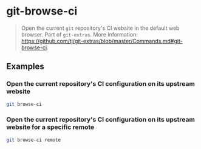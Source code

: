 # git-browse-ci

> Open the current `git` repository's CI website in the default web browser. Part of `git-extras`. More information: <https://github.com/tj/git-extras/blob/master/Commands.md#git-browse-ci>.

## Examples

### Open the current repository's CI configuration on its upstream website

```bash
git browse-ci
```

### Open the current repository's CI configuration on its upstream website for a specific remote

```bash
git browse-ci remote
```
